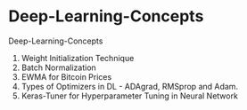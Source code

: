 # Deep-Learning-Concepts
Deep-Learning-Concepts

1. Weight Initialization Technique
2. Batch Normalization
3. EWMA for Bitcoin Prices
4. Types of Optimizers in DL - ADAgrad, RMSprop and Adam.
5. Keras-Tuner for Hyperparameter Tuning in Neural Network
